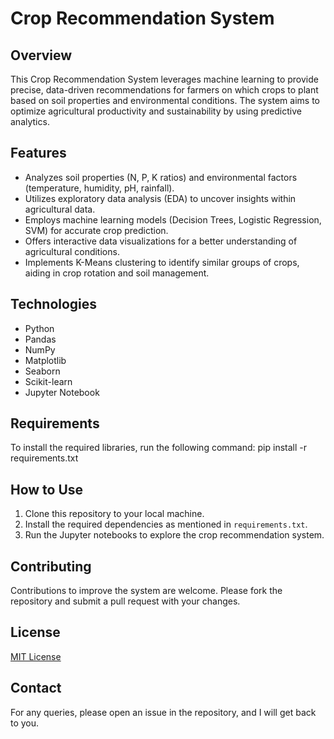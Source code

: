 # Crop Recommendation System

## Overview
This Crop Recommendation System leverages machine learning to provide precise, data-driven recommendations for farmers on which crops to plant based on soil properties and environmental conditions. The system aims to optimize agricultural productivity and sustainability by using predictive analytics.

## Features
- Analyzes soil properties (N, P, K ratios) and environmental factors (temperature, humidity, pH, rainfall).
- Utilizes exploratory data analysis (EDA) to uncover insights within agricultural data.
- Employs machine learning models (Decision Trees, Logistic Regression, SVM) for accurate crop prediction.
- Offers interactive data visualizations for a better understanding of agricultural conditions.
- Implements K-Means clustering to identify similar groups of crops, aiding in crop rotation and soil management.

## Technologies
- Python
- Pandas
- NumPy
- Matplotlib
- Seaborn
- Scikit-learn
- Jupyter Notebook

## Requirements
To install the required libraries, run the following command:
pip install -r requirements.txt


## How to Use
1. Clone this repository to your local machine.
2. Install the required dependencies as mentioned in `requirements.txt`.
3. Run the Jupyter notebooks to explore the crop recommendation system.

## Contributing
Contributions to improve the system are welcome. Please fork the repository and submit a pull request with your changes.

## License
[MIT License](LICENSE)

## Contact
For any queries, please open an issue in the repository, and I will get back to you.
